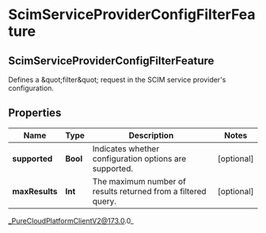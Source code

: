 # ScimServiceProviderConfigFilterFeature

## ScimServiceProviderConfigFilterFeature
Defines a \&quot;filter\&quot; request in the SCIM service provider&#39;s configuration.

## Properties

|Name | Type | Description | Notes|
|------------ | ------------- | ------------- | -------------|
| **supported** | **Bool** | Indicates whether configuration options are supported. | [optional] |
| **maxResults** | **Int** | The maximum number of results returned from a filtered query. | [optional] |



_PureCloudPlatformClientV2@173.0.0_
